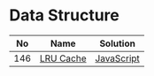 # Data Structure
| No | Name | Solution |
| -- | -- | -- |
146 | [LRU Cache](https://leetcode.cn/problems/LRU-Cache) | [JavaScript](../solutions/functions/LRU%20Cache/struct.js)

